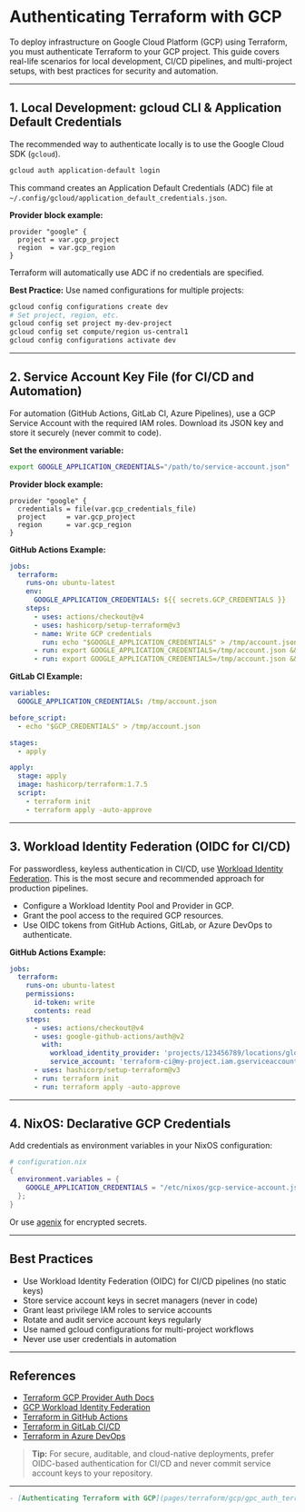 # Authenticating Terraform with GCP

To deploy infrastructure on Google Cloud Platform (GCP) using Terraform, you must authenticate Terraform to your GCP project. This guide covers real-life scenarios for local development, CI/CD pipelines, and multi-project setups, with best practices for security and automation.

---

## 1. Local Development: gcloud CLI & Application Default Credentials

The recommended way to authenticate locally is to use the Google Cloud SDK (`gcloud`).

```bash
gcloud auth application-default login
```

This command creates an Application Default Credentials (ADC) file at `~/.config/gcloud/application_default_credentials.json`.

**Provider block example:**

```hcl
provider "google" {
  project = var.gcp_project
  region  = var.gcp_region
}
```

Terraform will automatically use ADC if no credentials are specified.

**Best Practice:** Use named configurations for multiple projects:

```bash
gcloud config configurations create dev
# Set project, region, etc.
gcloud config set project my-dev-project
gcloud config set compute/region us-central1
gcloud config configurations activate dev
```

---

## 2. Service Account Key File (for CI/CD and Automation)

For automation (GitHub Actions, GitLab CI, Azure Pipelines), use a GCP Service Account with the required IAM roles. Download its JSON key and store it securely (never commit to code).

**Set the environment variable:**

```bash
export GOOGLE_APPLICATION_CREDENTIALS="/path/to/service-account.json"
```

**Provider block example:**

```hcl
provider "google" {
  credentials = file(var.gcp_credentials_file)
  project     = var.gcp_project
  region      = var.gcp_region
}
```

**GitHub Actions Example:**

```yaml
jobs:
  terraform:
    runs-on: ubuntu-latest
    env:
      GOOGLE_APPLICATION_CREDENTIALS: ${{ secrets.GCP_CREDENTIALS }}
    steps:
      - uses: actions/checkout@v4
      - uses: hashicorp/setup-terraform@v3
      - name: Write GCP credentials
        run: echo "$GOOGLE_APPLICATION_CREDENTIALS" > /tmp/account.json
      - run: export GOOGLE_APPLICATION_CREDENTIALS=/tmp/account.json && terraform init
      - run: export GOOGLE_APPLICATION_CREDENTIALS=/tmp/account.json && terraform apply -auto-approve
```

**GitLab CI Example:**

```yaml
variables:
  GOOGLE_APPLICATION_CREDENTIALS: /tmp/account.json

before_script:
  - echo "$GCP_CREDENTIALS" > /tmp/account.json

stages:
  - apply

apply:
  stage: apply
  image: hashicorp/terraform:1.7.5
  script:
    - terraform init
    - terraform apply -auto-approve
```

---

## 3. Workload Identity Federation (OIDC for CI/CD)

For passwordless, keyless authentication in CI/CD, use [Workload Identity Federation](https://cloud.google.com/iam/docs/workload-identity-federation). This is the most secure and recommended approach for production pipelines.

- Configure a Workload Identity Pool and Provider in GCP.
- Grant the pool access to the required GCP resources.
- Use OIDC tokens from GitHub Actions, GitLab, or Azure DevOps to authenticate.

**GitHub Actions Example:**

```yaml
jobs:
  terraform:
    runs-on: ubuntu-latest
    permissions:
      id-token: write
      contents: read
    steps:
      - uses: actions/checkout@v4
      - uses: google-github-actions/auth@v2
        with:
          workload_identity_provider: 'projects/123456789/locations/global/workloadIdentityPools/my-pool/providers/my-provider'
          service_account: 'terraform-ci@my-project.iam.gserviceaccount.com'
      - uses: hashicorp/setup-terraform@v3
      - run: terraform init
      - run: terraform apply -auto-approve
```

---

## 4. NixOS: Declarative GCP Credentials

Add credentials as environment variables in your NixOS configuration:

```nix
# configuration.nix
{
  environment.variables = {
    GOOGLE_APPLICATION_CREDENTIALS = "/etc/nixos/gcp-service-account.json";
  };
}
```

Or use [agenix](https://github.com/ryantm/agenix) for encrypted secrets.

---

## Best Practices

- Use Workload Identity Federation (OIDC) for CI/CD pipelines (no static keys)
- Store service account keys in secret managers (never in code)
- Grant least privilege IAM roles to service accounts
- Rotate and audit service account keys regularly
- Use named gcloud configurations for multi-project workflows
- Never use user credentials in automation

---

## References

- [Terraform GCP Provider Auth Docs](https://registry.terraform.io/providers/hashicorp/google/latest/docs/guides/provider_reference)
- [GCP Workload Identity Federation](https://cloud.google.com/iam/docs/workload-identity-federation)
- [Terraform in GitHub Actions](https://github.com/hashicorp/setup-terraform)
- [Terraform in GitLab CI/CD](https://docs.gitlab.com/ee/ci/examples/terraform.html)
- [Terraform in Azure DevOps](https://learn.microsoft.com/en-us/azure/developer/terraform/overview)

> **Tip:** For secure, auditable, and cloud-native deployments, prefer OIDC-based authentication for CI/CD and never commit service account keys to your repository.

---

```markdown
- [Authenticating Terraform with GCP](pages/terraform/gcp/gpc_auth_terraform.md)
```
